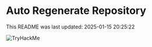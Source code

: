 # Auto Regenerate Repository

This README was last updated: 2025-01-15 20:25:22

 ![TryHackMe](https://tryhackme.com/badge/533634)